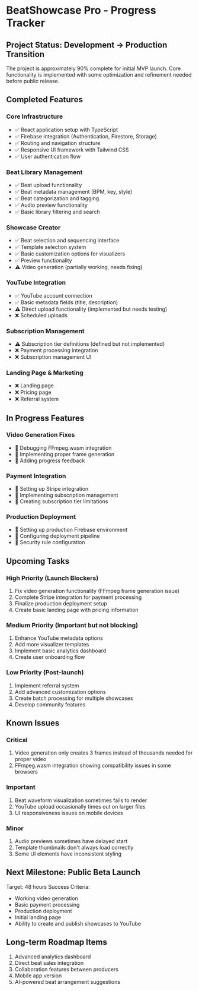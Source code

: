 # BeatShowcase Pro - Progress Tracker

## Project Status: Development → Production Transition

The project is approximately 90% complete for initial MVP launch. Core functionality is implemented with some optimization and refinement needed before public release.

## Completed Features

### Core Infrastructure
- ✅ React application setup with TypeScript
- ✅ Firebase integration (Authentication, Firestore, Storage)
- ✅ Routing and navigation structure
- ✅ Responsive UI framework with Tailwind CSS
- ✅ User authentication flow

### Beat Library Management
- ✅ Beat upload functionality
- ✅ Beat metadata management (BPM, key, style)
- ✅ Beat categorization and tagging
- ✅ Audio preview functionality
- ✅ Basic library filtering and search

### Showcase Creator
- ✅ Beat selection and sequencing interface
- ✅ Template selection system
- ✅ Basic customization options for visualizers
- ✅ Preview functionality
- ⚠️ Video generation (partially working, needs fixing)

### YouTube Integration
- ✅ YouTube account connection
- ✅ Basic metadata fields (title, description)
- ⚠️ Direct upload functionality (implemented but needs testing)
- ❌ Scheduled uploads

### Subscription Management
- ⚠️ Subscription tier definitions (defined but not implemented)
- ❌ Payment processing integration
- ❌ Subscription management UI

### Landing Page & Marketing
- ❌ Landing page
- ❌ Pricing page
- ❌ Referral system

## In Progress Features

### Video Generation Fixes
- 🔄 Debugging FFmpeg.wasm integration
- 🔄 Implementing proper frame generation
- 🔄 Adding progress feedback

### Payment Integration
- 🔄 Setting up Stripe integration
- 🔄 Implementing subscription management
- 🔄 Creating subscription tier limitations

### Production Deployment
- 🔄 Setting up production Firebase environment
- 🔄 Configuring deployment pipeline
- 🔄 Security rule configuration

## Upcoming Tasks

### High Priority (Launch Blockers)
1. Fix video generation functionality (FFmpeg frame generation issue)
2. Complete Stripe integration for payment processing
3. Finalize production deployment setup
4. Create basic landing page with pricing information

### Medium Priority (Important but not blocking)
1. Enhance YouTube metadata options
2. Add more visualizer templates
3. Implement basic analytics dashboard
4. Create user onboarding flow

### Low Priority (Post-launch)
1. Implement referral system
2. Add advanced customization options
3. Create batch processing for multiple showcases
4. Develop community features

## Known Issues

### Critical
1. Video generation only creates 3 frames instead of thousands needed for proper video
2. FFmpeg.wasm integration showing compatibility issues in some browsers

### Important
1. Beat waveform visualization sometimes fails to render
2. YouTube upload occasionally times out on larger files
3. UI responsiveness issues on mobile devices

### Minor
1. Audio previews sometimes have delayed start
2. Template thumbnails don't always load correctly
3. Some UI elements have inconsistent styling

## Next Milestone: Public Beta Launch
Target: 48 hours
Success Criteria:
- Working video generation
- Basic payment processing
- Production deployment
- Initial landing page
- Ability to create and publish showcases to YouTube

## Long-term Roadmap Items
1. Advanced analytics dashboard
2. Direct beat sales integration
3. Collaboration features between producers
4. Mobile app version
5. AI-powered beat arrangement suggestions